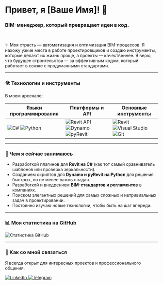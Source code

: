 # Привет, я [Ваше Имя]! 👋

### BIM-менеджер, который превращает идеи в код.

<br>

✨ Моя страсть — автоматизация и оптимизация BIM-процессов. Я нахожу узкие места в работе проектировщиков и создаю инструменты, которые делают их жизнь проще, а проекты — качественнее. Я верю, что будущее строительства — за эффективным кодом, который работает в связке с продуманными стандартами.

---

### 🛠️ Технологии и инструменты

В моем арсенале:

| Языки программирования                                                                                                                              | Платформы и API                                                                                                                                                                                           | Основные инструменты                                                                                                                                                                        |
| ---------------------------------------------------------------------------------------------------------------------------------------------------- | ---------------------------------------------------------------------------------------------------------------------------------------------------------------------------------------------------------- | ------------------------------------------------------------------------------------------------------------------------------------------------------------------------------------------- |
| ![C#](https://img.shields.io/badge/C%23-239120?style=for-the-badge&logo=c-sharp&logoColor=white) ![Python](https://img.shields.io/badge/python-3670A0?style=for-the-badge&logo=python&logoColor=ffdd54) | ![Revit API](https://img.shields.io/badge/Revit%20API-233857?style=for-the-badge) ![Dynamo](https://img.shields.io/badge/Dynamo-8A2BE2?style=for-the-badge) ![pyRevit](https://img.shields.io/badge/pyRevit-E85D0C?style=for-the-badge) | ![Revit](https://img.shields.io/badge/Revit-002D5B?style=for-the-badge) ![Visual Studio](https://img.shields.io/badge/Visual%20Studio-5C2D91?style=for-the-badge&logo=visual%20studio&logoColor=white) ![Git](https://img.shields.io/badge/GIT-E44C30?style=for-the-badge&logo=git&logoColor=white) |

---

### 🚀 Чем я сейчас занимаюсь

*   Разработкой плагинов для **Revit на C#** (как тот самый сравниватель шаблонов или проверка зеркальности).
*   Созданием скриптов для **Dynamo и pyRevit на Python** для решения быстрых, но не менее важных задач.
*   Разработкой и внедрением **BIM-стандартов и регламентов** в компаниях.
*   Поиском элегантных решений для самых сложных и нетривиальных задач в проектировании.
*   Постоянно изучаю новые технологии, чтобы быть на шаг впереди.

---

### 📊 Моя статистика на GitHub

<!-- ЗАМЕНИТЕ "ВАШ_НИК" НА ВАШ РЕАЛЬНЫЙ НИКНЕЙМ НА GITHUB -->
![Статистика GitHub](https://github-readme-stats.vercel.app/api?username=ВАШ_НИК&show_icons=true&theme=dracula&count_private=true&locale=ru)

---

### 💬 Как со мной связаться

Я всегда открыт для интересных проектов и профессионального общения.

<p align="left">
  <a href="ССЫЛКА_НА_ВАШ_LINKEDIN" target="_blank">
    <img src="https://img.shields.io/badge/LinkedIn-0077B5?style=for-the-badge&logo=linkedin&logoColor=white" alt="LinkedIn"/>
  </a>
  <a href="ССЫЛКА_НА_ВАШ_TELEGRAM" target="_blank">
    <img src="https://img.shields.io/badge/Telegram-2CA5E0?style=for-the-badge&logo=telegram&logoColor=white" alt="Telegram"/>
  </a>
  <!-- Если хотите добавить почту -->
  <!--
  <a href="mailto:ВАША_ПОЧТА@example.com" target="_blank">
    <img src="https://img.shields.io/badge/Gmail-D14836?style=for-the-badge&logo=gmail&logoColor=white" alt="Gmail"/>
  </a>
  -->
</p>
